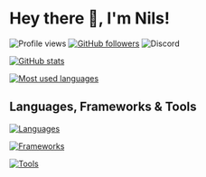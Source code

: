 # Hey there 👋, I'm Nils!

![Profile views](https://gpvc.arturio.dev/7rebux)
[![GitHub followers](https://img.shields.io/github/followers/7rebux.svg?label=Followers)](https://github.com/7rebux?tab=followers)
![Discord](https://img.shields.io/badge/Discord-Rebux%239211-blueviolet)

[![GitHub stats](https://github-readme-stats.vercel.app/api?username=7rebux&theme=ayu-mirage&show_icons=true&include_all_commits=false)](https://github.com/anuraghazra/github-readme-stats)

[![Most used languages](https://github-readme-stats.vercel.app/api/top-langs/?username=7rebux&theme=ayu-mirage&layout=compact)](https://github.com/anuraghazra/github-readme-stats)

## Languages, Frameworks & Tools

[![Languages](https://skillicons.dev/icons?i=java,kotlin,python,mysql,c,ts,js,html,css,sass)](https://skillicons.dev)

[![Frameworks](https://skillicons.dev/icons?i=nodejs,react,electron,flask)](https://skillicons.dev)

[![Tools](https://skillicons.dev/icons?i=linux,idea,eclipse,vscode,figma,git)](https://skillicons.dev)
